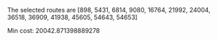 The selected routes are [898, 5431, 6814, 9080, 16764, 21992, 24004, 36518, 36909, 41938, 45605, 54643, 54653]

Min cost: 20042.871398889278

